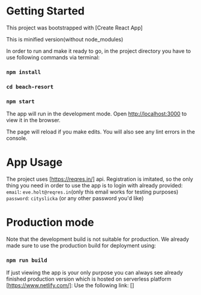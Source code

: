 # Getting Started

This project was bootstrapped with [Create React App]

This is minified version(without node_modules)

In order to run and make it ready to go, in the project directory you have to use following commands via terminal:

### `npm install`

### `cd beach-resort`

### `npm start`

The app will run in the development mode.
Open [http://localhost:3000](http://localhost:3000) to view it in the browser.

The page will reload if you make edits.
You will also see any lint errors in the console.

# App Usage

The project uses [https://reqres.in/] api.
Registration is imitated, so the only thing you need in order to use the app is to login with already provided:
`email`: `eve.holt@reqres.in`(only this email works for testing purposes)
`password`: `cityslicka` (or any other password you'd like)

# Production mode

Note that the development build is not suitable for production.
We already made sure to use the production build for deployment using:

### `npm run build`

If just viewing the app is your only purpose you can always see already finished production version which is hosted on serverless platform [https://www.netlify.com/]:
Use the following link:
[]
